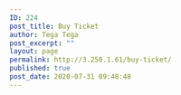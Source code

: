 ```yaml
---
ID: 224
post_title: Buy Ticket
author: Tega Tega
post_excerpt: ""
layout: page
permalink: http://3.250.1.61/buy-ticket/
published: true
post_date: 2020-07-31 09:48:48
---
```

<!-- wp:themeisle-blocks/advanced-columns {"id":"wp-block-themeisle-blocks-advanced-columns-a1a525a6","columns":1,"layout":"equal"} -->
<div class="wp-block-themeisle-blocks-advanced-columns has-1-columns has-desktop-equal-layout has-tablet-equal-layout has-mobile-equal-layout has-default-gap has-vertical-unset" id="wp-block-themeisle-blocks-advanced-columns-a1a525a6"><div class="wp-block-themeisle-blocks-advanced-columns-overlay"></div><div class="innerblocks-wrap"><!-- wp:themeisle-blocks/advanced-column {"id":"wp-block-themeisle-blocks-advanced-column-9f6f0371","columnWidth":"100"} -->
<div class="wp-block-themeisle-blocks-advanced-column" id="wp-block-themeisle-blocks-advanced-column-9f6f0371"><!-- wp:tribe/tickets -->
<div class="wp-block-tribe-tickets"><!-- wp:tribe/tickets-item {"hasBeenCreated":true,"ticketId":225} -->
<div class="wp-block-tribe-tickets-item"></div>
<!-- /wp:tribe/tickets-item --></div>
<!-- /wp:tribe/tickets --></div>
<!-- /wp:themeisle-blocks/advanced-column --></div></div>
<!-- /wp:themeisle-blocks/advanced-columns -->